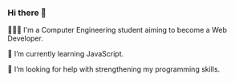 ### Hi there 👋

👨🏽‍💻 I'm a Computer Engineering student aiming to become a Web Developer.

🌱 I’m currently learning JavaScript.

🤔 I’m looking for help with strengthening my programming skills.

<!--
**catato-source/catato-source** is a ✨ _special_ ✨ repository because its `README.md` (this file) appears on your GitHub profile.

Here are some ideas to get you started:

- 🔭 I’m currently working on ...
- 🌱 I’m currently learning ...
- 👯 I’m looking to collaborate on ...
- 🤔 I’m looking for help with ...
- 💬 Ask me about ...
- 📫 How to reach me: ...
- 😄 Pronouns: ...
- ⚡ Fun fact: ...
-->
